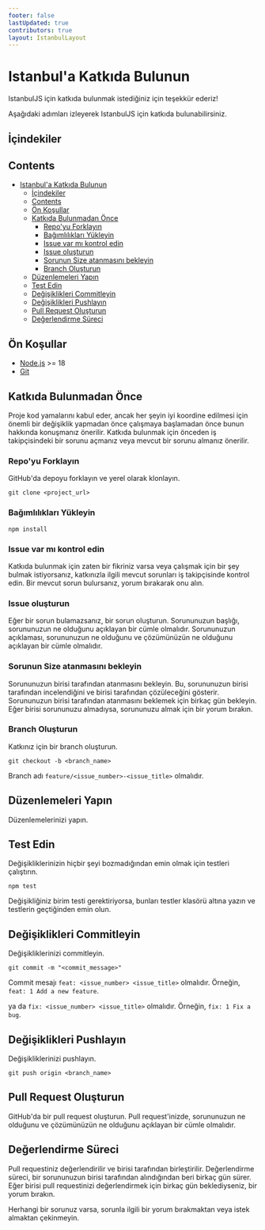```yaml
---
footer: false
lastUpdated: true
contributors: true
layout: IstanbulLayout
---
```


# Istanbul'a Katkıda Bulunun

<span class="text-primary">IstanbulJS</span> için katkıda bulunmak istediğiniz için teşekkür ederiz!

Aşağıdaki adımları izleyerek <span class="text-primary">IstanbulJS</span> için katkıda bulunabilirsiniz.

## İçindekiler


## Contents

- [Istanbul'a Katkıda Bulunun](#istanbula-katkıda-bulunun)
  - [İçindekiler](#i̇çindekiler)
  - [Contents](#contents)
  - [Ön Koşullar](#ön-koşullar)
  - [Katkıda Bulunmadan Önce](#katkıda-bulunmadan-önce)
    - [Repo'yu Forklayın](#repoyu-forklayın)
    - [Bağımlılıkları Yükleyin](#bağımlılıkları-yükleyin)
    - [Issue var mı kontrol edin](#issue-var-mı-kontrol-edin)
    - [Issue oluşturun](#issue-oluşturun)
    - [Sorunun Size atanmasını bekleyin](#sorunun-size-atanmasını-bekleyin)
    - [Branch Oluşturun](#branch-oluşturun)
  - [Düzenlemeleri Yapın](#düzenlemeleri-yapın)
  - [Test Edin](#test-edin)
  - [Değişiklikleri Commitleyin](#değişiklikleri-commitleyin)
  - [Değişiklikleri Pushlayın](#değişiklikleri-pushlayın)
  - [Pull Request Oluşturun](#pull-request-oluşturun)
  - [Değerlendirme Süreci](#değerlendirme-süreci)

## Ön Koşullar

- [Node.js](https://nodejs.org/en/) >= 18
- [Git](https://git-scm.com/)

## Katkıda Bulunmadan Önce

Proje kod yamalarını kabul eder, ancak her şeyin iyi koordine edilmesi için önemli bir değişiklik yapmadan önce çalışmaya başlamadan önce bunun hakkında konuşmanız önerilir. Katkıda bulunmak için önceden iş takipçisindeki bir sorunu açmanız veya mevcut bir sorunu almanız önerilir.

### Repo'yu Forklayın

GitHub'da depoyu forklayın ve yerel olarak klonlayın.

```bash:no-line-numbers
git clone <project_url>
```

### Bağımlılıkları Yükleyin

```bash:no-line-numbers
npm install
```

### Issue var mı kontrol edin

Katkıda bulunmak için zaten bir fikriniz varsa veya çalışmak için bir şey bulmak istiyorsanız, katkınızla ilgili mevcut sorunları iş takipçisinde kontrol edin. Bir mevcut sorun bulursanız, yorum bırakarak onu alın.

### Issue oluşturun

Eğer bir sorun bulamazsanız, bir sorun oluşturun. Sorununuzun başlığı, sorununuzun ne olduğunu açıklayan bir cümle olmalıdır. Sorununuzun açıklaması, sorununuzun ne olduğunu ve çözümünüzün ne olduğunu açıklayan bir cümle olmalıdır.

### Sorunun Size atanmasını bekleyin

Sorununuzun birisi tarafından atanmasını bekleyin. Bu, sorununuzun birisi tarafından incelendiğini ve birisi tarafından çözüleceğini gösterir. Sorununuzun birisi tarafından atanmasını beklemek için birkaç gün bekleyin. Eğer birisi sorununuzu almadıysa, sorununuzu almak için bir yorum bırakın.

### Branch Oluşturun

Katkınız için bir branch oluşturun.

```bash:no-line-numbers
git checkout -b <branch_name> 
```

Branch adı `feature/<issue_number>-<issue_title>` olmalıdır.

## Düzenlemeleri Yapın

Düzenlemelerinizi yapın.

## Test Edin

Değişikliklerinizin hiçbir şeyi bozmadığından emin olmak için testleri çalıştırın.

```bash:no-line-numbers
npm test
```

Değişikliğiniz birim testi gerektiriyorsa, bunları testler klasörü altına yazın ve testlerin geçtiğinden emin olun.

## Değişiklikleri Commitleyin

Değişikliklerinizi commitleyin.

```bash:no-line-numbers
git commit -m "<commit_message>"
```

Commit mesajı `feat: <issue_number> <issue_title>` olmalıdır. Örneğin, `feat: 1 Add a new feature`.

ya da `fix: <issue_number> <issue_title>` olmalıdır. Örneğin, `fix: 1 Fix a bug`.

## Değişiklikleri Pushlayın

Değişikliklerinizi pushlayın.

```bash:no-line-numbers
git push origin <branch_name>
```

## Pull Request Oluşturun

GitHub'da bir pull request oluşturun. Pull request'inizde, sorununuzun ne olduğunu ve çözümünüzün ne olduğunu açıklayan bir cümle olmalıdır.

## Değerlendirme Süreci

Pull requestiniz değerlendirilir ve birisi tarafından birleştirilir. Değerlendirme süreci, bir sorununuzun birisi tarafından alındığından beri birkaç gün sürer. Eğer birisi pull requestinizi değerlendirmek için birkaç gün beklediyseniz, bir yorum bırakın.

Herhangi bir sorunuz varsa, sorunla ilgili bir yorum bırakmaktan veya istek almaktan çekinmeyin.